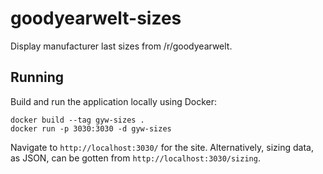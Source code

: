 # goodyearwelt-sizes

Display manufacturer last sizes from /r/goodyearwelt.


## Running

Build and run the application locally using Docker:

```
docker build --tag gyw-sizes .
docker run -p 3030:3030 -d gyw-sizes
```

Navigate to `http://localhost:3030/` for the site. Alternatively, sizing data,
as JSON, can be gotten from `http://localhost:3030/sizing`.
